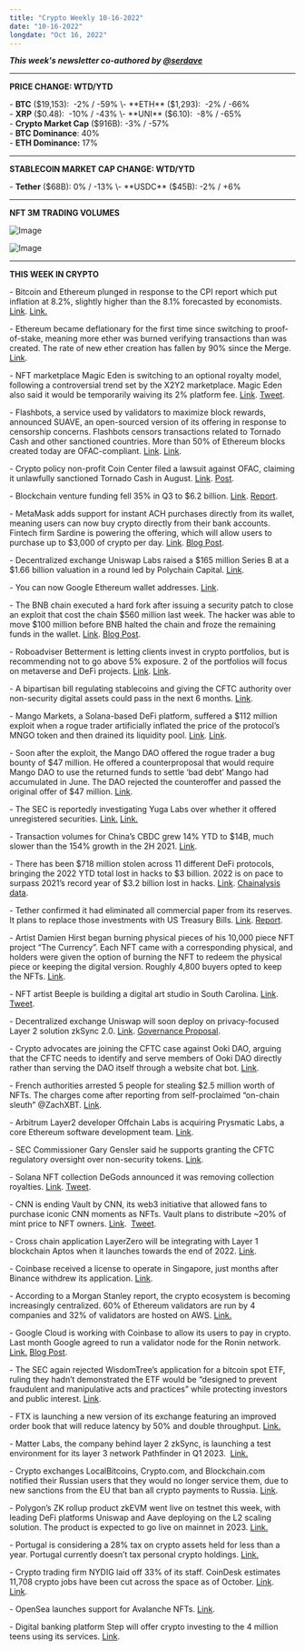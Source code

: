 ```yaml
---
title: "Crypto Weekly 10-16-2022"
date: "10-16-2022"
longdate: "Oct 16, 2022"
---
```


***This week's newsletter co-authored by [@serdave](https://twitter.com/serdave_eth)***



---

**PRICE CHANGE: WTD/YTD**

\- **BTC** ($19,153):  -2% / -59%  
\- **ETH** ($1,293):  -2% / -66%  
\- **XRP** ($0.48):  -10% / -43%  
\- **UNI** ($6.10):  -8% / -65%  
\- **Crypto Market Cap** ($916B): -3% / -57%  
\- **BTC Dominance**: 40%  
\- **ETH Dominance:** 17% 



---

**STABLECOIN MARKET CAP CHANGE: WTD/YTD**

\- **Tether** ($68B): 0% / -13%  
\- **USDC** ($45B): -2% / +6%



---

**NFT 3M TRADING VOLUMES**

![Image](/images/10-16-2022-1.png)

![Image](/images/10-16-2022-2.png)

---

**THIS WEEK IN CRYPTO**

\- Bitcoin and Ethereum plunged in response to the CPI report which put inflation at 8.2%, slightly higher than the 8.1% forecasted by economists. [Link](https://www.coindesk.com/markets/2022/10/13/us-inflation-faster-than-expected-in-september-bitcoin-falls/). [Link.](https://decrypt.co/111855/bitcoin-plunges-below-19000-ahead-fresh-u-s-cpi-report)  
  
\- Ethereum became deflationary for the first time since switching to proof-of-stake, meaning more ether was burned verifying transactions than was created. The rate of new ether creation has fallen by 90% since the Merge. [Link](https://www.coindesk.com/markets/2022/10/13/ether-becomes-deflationary-for-first-time-since-the-merge-coinbase/).   
  
\- NFT marketplace Magic Eden is switching to an optional royalty model, following a controversial trend set by the X2Y2 marketplace. Magic Eden also said it would be temporarily waiving its 2% platform fee. [Link](https://www.coindesk.com/business/2022/10/15/magic-eden-moves-to-optional-royalty-model/). [Tweet](https://twitter.com/MagicEden/status/1581101016686399491?s=20&t=QPF451KkQcZBgPXdYFNW7A).   
  
\- Flashbots, a service used by validators to maximize block rewards, announced SUAVE, an open-sourced version of its offering in response to censorship concerns. Flashbots censors transactions related to Tornado Cash and other sanctioned countries. More than 50% of Ethereum blocks created today are OFAC-compliant. [Link](https://www.coindesk.com/tech/2022/10/14/censored-ethereum-blocks-hit-the-51-threshold-over-the-past-24-hours/). [Link](https://www.theblock.co/post/177352/flashbots-unveils-upgrade-that-could-resolve-censorship-concerns).   
  
\- Crypto policy non-profit Coin Center filed a lawsuit against OFAC, claiming it unlawfully sanctioned Tornado Cash in August. [Link](https://decrypt.co/111822/coin-center-sues-treasury-over-tornado-cash-ban). [Post](https://www.coincenter.org/coin-center-is-suing-ofac-over-its-tornado-cash-sanction/).  
  
\- Blockchain venture funding fell 35% in Q3 to $6.2 billion. [Link](https://www.theblock.co/post/176531/blockchain-venture-funding-falls-for-second-consecutive-quarter). [Report](https://www.theblockresearch.com/q322-blockchain-venture-funding-and-ma-recap-176212).   
  
\- MetaMask adds support for instant ACH purchases directly from its wallet, meaning users can now buy crypto directly from their bank accounts. Fintech firm Sardine is powering the offering, which will allow users to purchase up to $3,000 of crypto per day. [Link](https://decrypt.co/112014/ethereum-wallet-metamask-instant-bank-crypto-ach). [Blog Post](https://consensys.net/blog/metamask/metamask-integrates-with-sardine-to-bring-instant-bank-to-crypto-option-for-u-s-users/).   
  
\- Decentralized exchange Uniswap Labs raised a $165 million Series B at a $1.66 billion valuation in a round led by Polychain Capital. [Link](https://techcrunch.com/2022/10/13/uniswap-labs-raises-165-million-in-new-funding/).   
  
\- You can now Google Ethereum wallet addresses. [Link](https://decrypt.co/111667/ethereum-addresses-now-searchable-on-google).   
  
\- The BNB chain executed a hard fork after issuing a security patch to close an exploit that cost the chain $560 million last week. The hacker was able to move $100 million before BNB halted the chain and froze the remaining funds in the wallet. [Link](https://www.theblock.co/post/176511/bnb-chain-executes-hard-fork-to-secure-network-after-100-million-hack). [Blog Post](https://www.bnbchain.org/en/blog/bnb-chain-ecosystem-update/).   
  
\- Roboadviser Betterment is letting clients invest in crypto portfolios, but is recommending not to go above 5% exposure. 2 of the portfolios will focus on metaverse and DeFi projects. [Link](https://www.coindesk.com/business/2022/10/12/robo-adviser-betterment-launches-cryptocurrency-offering/). [Link](https://techcrunch.com/2022/10/12/betterment-crypto-roboadvisor-investing-digital-asset-manager-makara/).  
  
\- A bipartisan bill regulating stablecoins and giving the CFTC authority over non-security digital assets could pass in the next 6 months. [Link](https://www.theblock.co/post/177371/pieces-of-crypto-bill-could-pass-in-six-months-authors-lummis-and-gillibrand-say).   
  
\- Mango Markets, a Solana-based DeFi platform, suffered a $112 million exploit when a rogue trader artificially inflated the price of the protocol’s MNGO token and then drained its liquidity pool. [Link](https://www.coindesk.com/business/2022/10/11/breaking-news-solana-based-decentralized-finance-platform-mango-hit-by-potential-100-million-exploit/). [Link](https://www.coindesk.com/markets/2022/10/12/how-market-manipulation-led-to-a-100m-exploit-on-solana-defi-exchange-mango/).   
  
\- Soon after the exploit, the Mango DAO offered the rogue trader a bug bounty of $47 million. He offered a counterproposal that would require Mango DAO to use the returned funds to settle ‘bad debt’ Mango had accumulated in June. The DAO rejected the counteroffer and passed the original offer of $47 million. [Link](https://decrypt.co/112016/mango-dao-solana-defi-hacker-47m-offer).   
  
\- The SEC is reportedly investigating Yuga Labs over whether it offered unregistered securities. [Link.](https://www.theblock.co/post/176301/bayc-creator-yuga-labs-faces-sec-probe-bloomberg) [Link.](https://www.bloomberg.com/news/articles/2022-10-11/bored-ape-creator-yuga-labs-faces-sec-probe-over-unregistered-offerings)  
  
\- Transaction volumes for China’s CBDC grew 14% YTD to $14B, much slower than the 154% growth in the 2H 2021. [Link](https://www.coindesk.com/policy/2022/10/13/chinas-cbdc-transactions-reach-14b-as-uptake-slows-report/).   
  
\- There has been $718 million stolen across 11 different DeFi protocols, bringing the 2022 YTD total lost in hacks to $3 billion. 2022 is on pace to surpass 2021’s record year of $3.2 billion lost in hacks. [Link](https://www.bloomberg.com/news/articles/2022-10-13/crypto-hackers-set-for-record-year-after-looting-over-3-billion?srnd=crypto-defi). [Chainalysis data](https://twitter.com/chainalysis/status/1580312145451180032?s=20&t=MHEJNZH1gTWvXGkjtJJt_A).  
  
\- Tether confirmed it had eliminated all commercial paper from its reserves. It plans to replace those investments with US Treasury Bills. [Link](https://decrypt.co/111908/tether-eliminates-commercial-paper-from-reserves-in-transparency-push). [Report](https://tether.to/en/tether-slashes-commercial-paper-to-zero/).   
  
\- Artist Damien Hirst began burning physical pieces of his 10,000 piece NFT project “The Currency”. Each NFT came with a corresponding physical, and holders were given the option of burning the NFT to redeem the physical piece or keeping the digital version. Roughly 4,800 buyers opted to keep the NFTs. [Link](https://www.theblock.co/post/176661/british-artist-damien-hirst-torches-nft-linked-artworks-with-plans-to-burn-thousands-more).   
  
\- NFT artist Beeple is building a digital art studio in South Carolina. [Link](https://decrypt.co/111923/beeple-building-physical-studio-to-bring-nfts-into-the-real-world). [Tweet](https://twitter.com/beeple/status/1580568728097689601).   
  
\- Decentralized exchange Uniswap will soon deploy on privacy-focused Layer 2 solution zkSync 2.0. [Link](https://www.coindesk.com/tech/2022/10/14/uniswap-to-deploy-on-privacy-focused-zksync-following-community-vote/). [Governance Proposal](https://app.uniswap.org/#/vote/2/25?chain=mainnet).   
  
\- Crypto advocates are joining the CFTC case against Ooki DAO, arguing that the CFTC needs to identify and serve members of Ooki DAO directly rather than serving the DAO itself through a website chat bot. [Link](https://www.coindesk.com/policy/2022/10/13/us-judge-allows-crypto-advocates-to-join-ooki-defense-against-cftc/).   
  
\- French authorities arrested 5 people for stealing $2.5 million worth of NFTs. The charges come after reporting from self-proclaimed “on-chain sleuth” @ZachXBT. [Link](https://decrypt.co/111851/five-charged-france-with-2-5m-fraud-targeting-bored-ape-nft-owners).   
  
\- Arbitrum Layer2 developer Offchain Labs is acquiring Prysmatic Labs, a core Ethereum software development team. [Link](https://decrypt.co/111725/arbitrums-owners-acquire-key-ethereum-development-team).   
  
\- SEC Commissioner Gary Gensler said he supports granting the CFTC regulatory oversight over non-security tokens. [Link](https://www.theblock.co/post/177224/gensler-supports-granting-cftc-more-power-over-spot-markets).   
  
\- Solana NFT collection DeGods announced it was removing collection royalties. [Link](https://decrypt.co/111616/degods-joins-zero-royalty-bandwagon). [Tweet](https://twitter.com/DeGodsNFT/status/1579018796244692993).   
  
\- CNN is ending Vault by CNN, its web3 initiative that allowed fans to purchase iconic CNN moments as NFTs. Vault plans to distribute ~20% of mint price to NFT owners. [Link](https://decrypt.co/111628/cnn-pulls-plug-web3-nft-project-vault).  [Tweet](https://twitter.com/vaultbycnn/status/1579562628493774851).  
  
\- Cross chain application LayerZero will be integrating with Layer 1 blockchain Aptos when it launches towards the end of 2022. [Link](https://www.theblock.co/post/176068/layerzero-will-be-integrated-with-aptos-when-the-blockchain-launches).  
  
\- Coinbase received a license to operate in Singapore, just months after Binance withdrew its application. [Link](https://decrypt.co/111632/us-crypto-exchange-beats-binance-lands-regulatory-approval-singapore).   
  
\- According to a Morgan Stanley report, the crypto ecosystem is becoming increasingly centralized. 60% of Ethereum validators are run by 4 companies and 32% of validators are hosted on AWS. [Link.](https://www.coindesk.com/business/2022/10/12/morgan-stanley-says-crypto-ecosystem-is-becoming-less-decentralized/)  
  
\- Google Cloud is working with Coinbase to allow its users to pay in crypto. Last month Google agreed to run a validator node for the Ronin network. [Link.](https://www.cnbc.com/2022/10/11/google-selects-coinbase-to-take-cloud-payments-with-cryptocurrencies.html) [Blog Post](https://www.coinbase.com/blog/announcing-coinbase-google-cloud).   
  
\- The SEC again rejected WisdomTree’s application for a bitcoin spot ETF, ruling they hadn’t demonstrated the ETF would be “designed to prevent fraudulent and manipulative acts and practices” while protecting investors and public interest. [Link](https://decrypt.co/111688/sec-rejects-wisdomtree-bitcoin-spot-etf-application-again).   
  
\- FTX is launching a new version of its exchange featuring an improved order book that will reduce latency by 50% and double throughput. [Link.](https://www.theblock.co/post/175868/ftx-rolling-out-v2-of-the-exchange-with-new-matching-engine-in-november)   
  
\- Matter Labs, the company behind layer 2 zkSync, is launching a test environment for its layer 3 network Pathfinder in Q1 2023.  [Link.](https://www.theblock.co/post/175823/zksync-says-layer-3-testnet-pathfinder-will-launch-in-q1-2023)  
  
\- Crypto exchanges LocalBitcoins, Crypto.com, and Blockchain.com notified their Russian users that they would no longer service them, due to new sanctions from the EU that ban all crypto payments to Russia. [Link](https://www.coindesk.com/policy/2022/10/14/russian-journalists-activists-kicked-off-crypto-exchanges-due-to-eu-sanctions/).    
  
\- Polygon’s ZK rollup product zkEVM went live on testnet this week, with leading DeFi platforms Uniswap and Aave deploying on the L2 scaling solution. The product is expected to go live on mainnet in 2023. [Link.](https://decrypt.co/111576/uniswap-aave-pile-polygon-speedy-rollup-testnet-ethereum)  
  
\- Portugal is considering a 28% tax on crypto assets held for less than a year. Portugal currently doesn’t tax personal crypto holdings. [Link.](https://www.coindesk.com/policy/2022/10/10/portuguese-proposal-would-enact-taxes-on-crypto-transfers-capital-gains/)   
  
\- Crypto trading firm NYDIG laid off 33% of its staff. CoinDesk estimates 11,708 crypto jobs have been cut across the space as of October. [Link](https://www.coindesk.com/business/2022/07/21/crypto-layoffs-opensea-blockchaincom-coinbase-gemini-among-firms-forced-to-make-mass-job-cuts/). [Link](https://www.coindesk.com/business/2022/10/14/crypto-trading-firm-nydig-lays-off-about-33-of-staff/).   
  
\- OpenSea launches support for Avalanche NFTs. [Link](https://techcrunch.com/2022/10/11/opensea-launches-nft-marketplace-on-avalanche/).   
  
\- Digital banking platform Step will offer crypto investing to the 4 million teens using its services. [Link](https://techcrunch.com/2022/10/11/step-crypto-kids-debt-financing-digital-banking-fintech/).